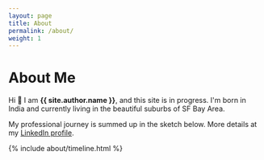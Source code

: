 ```yaml
---
layout: page
title: About
permalink: /about/
weight: 1
---
```


# **About Me**

Hi :wave: I am **{{ site.author.name }}**, and this site is in progress. I'm born in India and currently living in the beautiful suburbs of SF Bay Area.  <br>

<!-- Some of my core beliefs:
- I am fully convinced that knowing oneself is the beginning of all wisdom (ahh...here we go, the good old "know thyself" adage!) (post on Karma/Gnaana/.. jeevam).
And, for that, merely thinking or meditating at a corner is not enough. Right actions can also help us learn the bounda
-   -->




My professional journey is summed up in the sketch below. More details at my [LinkedIn profile](https://www.linkedin.com/in/karthikeya-parunandi-896bb480/).

<div class="row">
{% include about/timeline.html %}
</div>